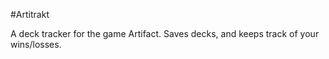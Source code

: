#Artitrakt

A deck tracker for the game Artifact.
Saves decks, and keeps track of your wins/losses.
